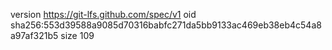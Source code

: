 version https://git-lfs.github.com/spec/v1
oid sha256:553d39588a9085d70316babfc271da5bb9133ac469eb38eb4c54a8a97af321b5
size 109

